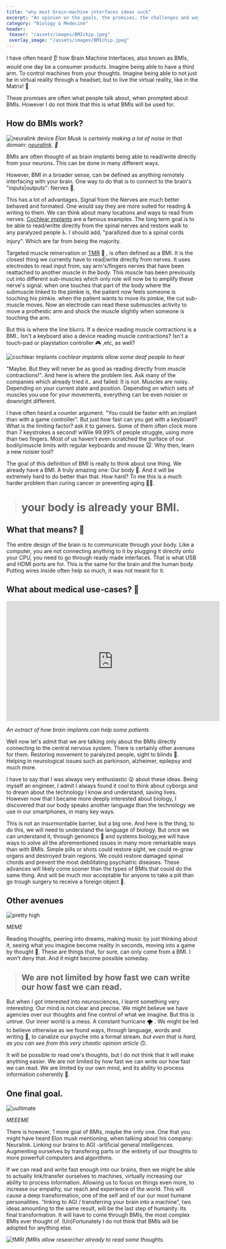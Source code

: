 ```yaml
---
title: "why most brain-machine interfaces ideas suck"
excerpt: "An opinion on the goals, the promises, the challenges and ways forward in vertical farming"
category: "Biology & Medecine"
header:
 teaser: "/assets/images/BMIchip.jpeg"
 overlay_image: "/assets/images/BMIchip.jpeg"
---
```


I have often heard 👂 how Brain Machine Interfaces, also known as BMIs, would one day be a consumer products. Imagine being able to have a third arm. To control machines from your thoughts. Imagine being able to not just be in virtual reality through a headset; but to live the virtual reality, like in the Matrix! 🔫

These promises are often what people talk about, when prompted about BMIs. However I do not think that this is what BMIs will be used for.


## How do BMIs work?

![neuralink device](/assets/images/elonneura.jpg)
_Elon Musk is certainly making a lot of noise in that domain: [neuralink](https://neuralink.com/). 🧠_

BMIs are often thought of as brain implants being able to read/write directly from your neurons. This can be done in many different ways.

However, BMI in a broader sense, can be defined as anything remotely interfacing with your brain. 
One way to do that is to connect to the brain's "inputs|outputs": Nerves 🔌.

This has a lot of advantages. Signal from the Nerves are much better behaved and formated. One would say they are more suited for reading & writing to them. We can think about many locations and ways to read from nerves. [Cochlear implants](https://www.hopkinsmedicine.org/health/treatment-tests-and-therapies/cochlear-implant-surgery) are a famous examples. The long term goal is to be able to read/writte directly from the spinal nerves and restore walk to any paralyzed people :wheelchair:. I should add, "parallized due to a spinal cords injury". Which are far from being the majority. 

Targeted muscle reinervation or [TMR](https://www.wcbl.com/targeted-muscle-reinnervation/) 💪 , is often defined as a BMI. It is the closest thing we currently have to read|write directly from nerves. It uses electrodes to read input from, say arm's/fingers nerves that have been reattached to another muscle in the body. This muscle has been previously cut into different sub-muscles which only role will now be to amplify these nerve's signal. when one touches that part of the body where the submuscle linked to the pimkie is, the patient now feels someone is touching his pimkie. when the patient wants to move its pimkie, the cut sub-muscle moves. Now an electrode can read these submuscles activity to move a prothestic arm and shock the muscle slightly when someone is touching the arm.

But this is where the line blurrs. If a device reading muscle contractions is a BMI.. Isn't a keyboard also a device reading muscle contractions? Isn't a touch-pad or playstation controller 🎮 ,etc, as well?

![cochlear implants](/assets/images/cochlear.jpg)
_cochlear implants allow some deaf people to hear_

"Maybe. But they will never be as good as reading directly from muscle contractions!".
And here is where the problem lies. Ask many of the companies which already tried it.. and failed: It is not. Muscles are noisy. Depending on your current state and position. Depending on which sets of muscles you use for your movements, everything can be even noisier or downright different.

I have often heard a counter argument. "You could be faster with an implant than with a game controller". But just how fast can you get with a keyboard? What is the limiting factor? ask it to gamers. Some of them often clock more than 7 keystrokes a second! wWile 99.99% of people struggle, using more than two fingers. Most of us haven't even scratched the surface of our bodily/muscle limits with regular keyboards and mouse :mouse:. Why then, learn a new noisier tool?

The goal of this definition of BMI is really to think about one thing. We already have a BMI. A truly amazing one: Our body 🤾. And it will be extremely hard to do better than that. How hard? To me this is a much harder problem than curing cancer or preventing aging 🧑‍🦳.
 
> # your body is already your BMI.

## What that means? 🤔

The entire design of the brain is to communicate through your body. Like a computer, you are not connecting anything to it by plugging it directly onto your CPU, you need to go through ready made interfaces. That is what USB and HDMI ports are for. This is the same for the brain and the human body. Putting wires inside often help so much, it was not meant for it.

## What about medical use-cases? 🏥

<iframe width="560" height="315" src="https://www.youtube.com/embed/_6oNoLWcDqw" frameborder="0" allow="accelerometer; autoplay; clipboard-write; encrypted-media; gyroscope; picture-in-picture" allowfullscreen></iframe>

_An extract of how brain implants can help some patients_ 

Well now let's admit that we are talking only about the BMIs directly connecting to the central nervous system. There is certainly other avenues for them. Restoring movement to paralyzed people, sight to blinds 🦯. Helping in neurological issues such as parkinson, alzheimer, epilepsy and much more.

I have to say that I was always very enthusiastic :open_mouth: about these ideas. Being myself an engineer, I admit I always found it cool to think about cyborgs and to dream about the technology I know and understand, saving lives. However now that I became more deeply interested about biology, I discovered that our body speaks another language than the technology we use in our smartphones, in many key ways. 

This is not an insurmontable barrier, but a big one. And here is the thing, to do this, we will need to understand the language of biology. But once we can understand it, through genomics 🧬 and systems biology,we will have ways to solve all the aforementioned issues in many more remarkable ways than with BMIs. Simple pills or shots could restore sight, we could re-grow organs and destroyed  brain regions. We could restore damaged spinal chords and prevent the most debilitating psychiatric diseases. These advances will likely come sooner than the types of BMIs that could do the same thing. And will be much mor acceptable for anyone to take a pill than go trough surgery to receive a foreign object 🔌.

## Other avenues

![pretty high](/assets/images/transcendence0.jpeg)

_MEME_

Reading thoughts, peering into dreams, making music by just thinking about it, seeing what you imagine become reality in seconds, moving into a game by thought 💭. These are things that, for sure, can only come from a BMI. I won't deny that. And it might become possible someday.

> ## We are not limited by how fast we can write our how fast we can read.

But when I got interested into neurosciences, I learnt something very interesting. Our mind is not clear and precise. We might believe we have agencies over our thoughts and fine control of what we imagine. But this is untrue. Our inner world is a mess. A constant hurricane :tornado: . We might be led to believe otherwise as we found ways, through language, words and writing 📖, to canalize our psyche into a formal stream. _but even that is hard, as you can see from this very chaotic opinion article_ 🙃.

It will be possible to read one's thoughts, but I do not think that it will make anything easier. We are not limited by how fast we can write our how fast we can read. We are limited by our own mind, and its ability to process information coherently 🧠.

## One final goal.

![uultimate](/assets/images/transcendence1.jpeg)

_MEEEME_

There is however, 1 more goal of BMIs, maybe the only one. One that you might have heard Elon musk mentioning, when talking about his company: Neuralink. Linking our brains to AGI -artificial general intelligences. Augmenting ourselves by transfering parts or the entirety of our thoughts to more powerfull computers and algorithms.

If we can read and write fast enough into our brains, then we might be able to actually link/transfer ourselves to machines, virtually increasing our ability to process information. Allowing us to focus on things even more, to increase our empathy, our reach and experience of the world. This will cause a deep transformation, one of the self and of our our most humane personalities. "linking to AGI / transferring your brain into a machine", two ideas amounting to the same result, will be the last step of humanity. Its final transformation. It will have to come through BMIs, the most complex BMIs ever thought of. (Un)Fortunately I do not think that BMIs will be adopted for anything else.

![fMRI](/assets/images/fmri_ex.jpg)
_fMRIs allow researcher already to read some thoughts._